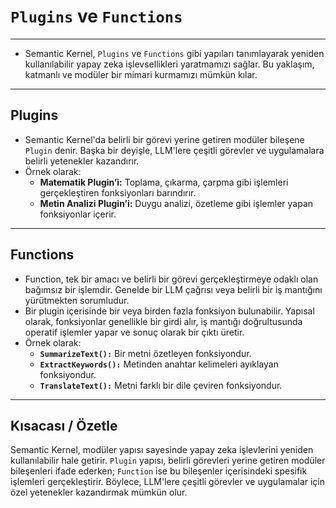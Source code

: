 # `Plugins` ve `Functions`

---

- Semantic Kernel, `Plugins` ve `Functions` gibi yapıları tanımlayarak yeniden kullanılabilir yapay zeka işlevsellikleri yaratmamızı sağlar. Bu yaklaşım, katmanlı ve modüler bir mimari kurmamızı mümkün kılar.

---

## **Plugins**

- Semantic Kernel'da belirli bir görevi yerine getiren modüler bileşene `Plugin` denir. Başka bir deyişle, LLM'lere çeşitli görevler ve uygulamalara belirli yetenekler kazandırır.
- Örnek olarak:
    - **Matematik Plugin’i:** Toplama, çıkarma, çarpma gibi işlemleri gerçekleştiren fonksiyonları barındırır.
    - **Metin Analizi Plugin’i:** Duygu analizi, özetleme gibi işlemler yapan fonksiyonlar içerir.

---

## **Functions**

- Function, tek bir amacı ve belirli bir görevi gerçekleştirmeye odaklı olan bağımsız bir işlemdir. Genelde bir LLM çağrısı veya belirli bir iş mantığını yürütmekten sorumludur.
- Bir plugin içerisinde bir veya birden fazla fonksiyon bulunabilir. Yapısal olarak, fonksiyonlar genellikle bir girdi alır, iş mantığı doğrultusunda operatif işlemler yapar ve sonuç olarak bir çıktı üretir.
- Örnek olarak:
    - **`SummarizeText():`** Bir metni özetleyen fonksiyondur.
    - **`ExtractKeywords():`** Metinden anahtar kelimeleri ayıklayan fonksiyondur.
    - **`TranslateText():`** Metni farklı bir dile çeviren fonksiyondur.

---

## **Kısacası / Özetle**

Semantic Kernel, modüler yapısı sayesinde yapay zeka işlevlerini yeniden kullanılabilir hale getirir. `Plugin` yapısı, belirli görevleri yerine getiren modüler bileşenleri ifade ederken; `Function` ise bu bileşenler içerisindeki spesifik işlemleri gerçekleştirir. Böylece, LLM'lere çeşitli görevler ve uygulamalar için özel yetenekler kazandırmak mümkün olur.

